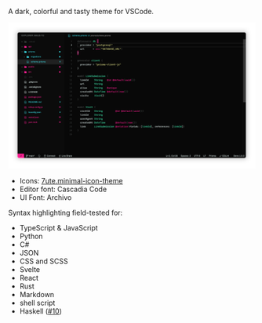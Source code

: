 A dark, colorful and tasty theme for VSCode.

![Screenshot](./screenshot.png)

- Icons: [7ute.minimal-icon-theme](https://marketplace.visualstudio.com/items?itemName=7ute.minimal-icon-theme)
- Editor font: Cascadia Code
- UI Font: Archivo

Syntax highlighting field-tested for:

 - TypeScript & JavaScript
 - Python
 - C#
 - JSON
 - CSS and SCSS
 - Svelte
 - React
 - Rust
 - Markdown
 - shell script
 - Haskell ([#10](https://github.com/mausworks/mausworks-theme-vscode/issues/10))
